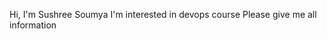 Hi, I'm Sushree Soumya
I'm interested in devops course
Please give me all information

<!---
sushreesoumyaa/sushreesoumyaa is a ✨ special ✨ repository because its `README.md` (this file) appears on your GitHub profile.
You can click the Preview link to take a look at your changes.
--->
